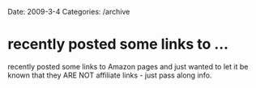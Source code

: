 Date: 2009-3-4
Categories: /archive

# recently posted some links to ...

recently posted some links to Amazon pages and just wanted to let it be known that they ARE NOT affiliate links - just pass along info.
